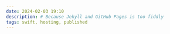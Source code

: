 ```yaml
---
date: 2024-02-03 19:10
description: # Because Jekyll and GitHub Pages is too fiddly 
tags: swift, hosting, published
---
```


